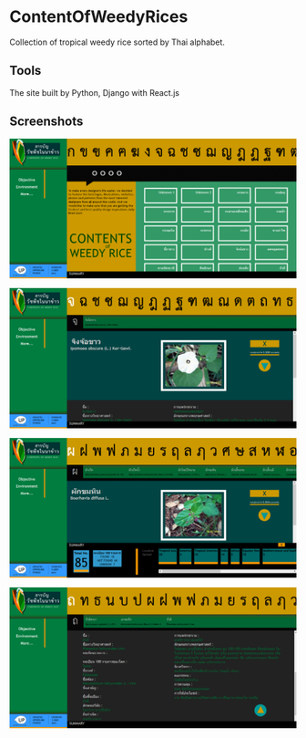 
# ContentOfWeedyRices

Collection of tropical weedy rice sorted by Thai alphabet.


## Tools

The site built by Python, Django with React.js


## Screenshots


![ContentOfWeedyRices Screenshot](ContentOfWeedyRices/1.png)

![ContentOfWeedyRices Screenshot](ContentOfWeedyRices/2.png)

![ContentOfWeedyRices Screenshot](ContentOfWeedyRices/3.png)

![ContentOfWeedyRices Screenshot](ContentOfWeedyRices/4.png)


